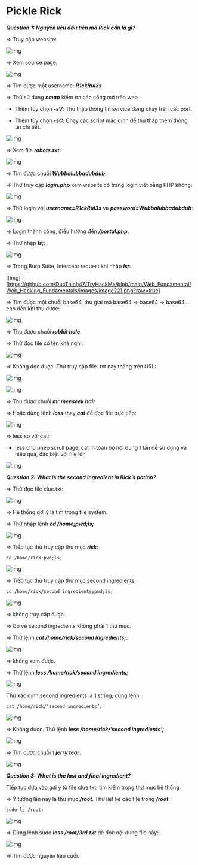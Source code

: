 # Pickle Rick

***Question 1: Nguyên liệu đầu tiên mà Rick cần là gì?***

=> Truy cập website: 

![img](https://github.com/DucThinh47/TryHackMe/blob/main/Web_Fundamental/Web_Hacking_Fundamentals/images/image214.png?raw=true)

=> Xem source page:

![img](https://github.com/DucThinh47/TryHackMe/blob/main/Web_Fundamental/Web_Hacking_Fundamentals/images/image215.png?raw=true)

=> Tìm được một username: ***R1ckRul3s***

=> Thử sử dụng ***nmap*** kiểm tra các cổng mở trên web

- Thêm tùy chọn ***-sV***: Thu thập thông tin service đang chạy trên các port.

- Thêm tùy chọn ***-sC***: Chạy các script mặc định để thu thập thêm thông tin chi tiết.

![img](https://github.com/DucThinh47/TryHackMe/blob/main/Web_Fundamental/Web_Hacking_Fundamentals/images/image216.png?raw=true)

=> Xem file ***robots.txt***:

![img](https://github.com/DucThinh47/TryHackMe/blob/main/Web_Fundamental/Web_Hacking_Fundamentals/images/image217.png?raw=true)

=> Tìm được chuỗi ***Wubbalubbadubdub***.

=> Thử truy cập ***login.php*** xem website có trang login viết bằng PHP không:

![img](https://github.com/DucThinh47/TryHackMe/blob/main/Web_Fundamental/Web_Hacking_Fundamentals/images/image218.png?raw=true)

=> Thử login với ***username=R1ckRul3s*** và ***password=Wubbalubbadubdub***:

![img](https://github.com/DucThinh47/TryHackMe/blob/main/Web_Fundamental/Web_Hacking_Fundamentals/images/image219.png?raw=true)

=> Login thành công, điều hướng đến ***/portal.php***. 

=> Thử nhập ***ls;***:

![img](https://github.com/DucThinh47/TryHackMe/blob/main/Web_Fundamental/Web_Hacking_Fundamentals/images/image220.png?raw=true)

=> Trong Burp Suite, Intercept request khi nhập ***ls;***:

![img][https://github.com/DucThinh47/TryHackMe/blob/main/Web_Fundamental/Web_Hacking_Fundamentals/images/image221.png?raw=true]

=> Tìm được một chuỗi base64, thử giải mã base64 -> base64 -> base64... cho đến khi thu được: 

![img](https://github.com/DucThinh47/TryHackMe/blob/main/Web_Fundamental/Web_Hacking_Fundamentals/images/image222.png?raw=true)

=> Thu được chuỗi ***rabbit hole***.

=> Thử đọc file có tên khả nghi: 

![img](https://github.com/DucThinh47/TryHackMe/blob/main/Web_Fundamental/Web_Hacking_Fundamentals/images/image223.png?raw=true)

=> Không đọc được. Thử truy cập file .txt này thẳng trên URL: 

![img](https://github.com/DucThinh47/TryHackMe/blob/main/Web_Fundamental/Web_Hacking_Fundamentals/images/image224.png?raw=true)

![img](https://github.com/DucThinh47/TryHackMe/blob/main/Web_Fundamental/Web_Hacking_Fundamentals/images/image225.png?raw=true)

=> Thu được chuỗi ***mr.meeseek hair***

=> Hoặc dùng lệnh ***less*** thay ***cat*** để đọc file trực tiếp: 

![img](https://github.com/DucThinh47/TryHackMe/blob/main/Web_Fundamental/Web_Hacking_Fundamentals/images/image226.png?raw=true)

=> less so với cat:

- less cho phép scroll page, cat in toàn bộ nội dung 1 lần
dễ sử dụng và hiệu quả, đặc biệt với file lớn

![img](https://github.com/DucThinh47/TryHackMe/blob/main/Web_Fundamental/Web_Hacking_Fundamentals/images/image227.png?raw=true)

***Question 2: What is the second ingredient in Rick’s potion?***

=> Thử đọc file clue.txt: 

![img](https://github.com/DucThinh47/TryHackMe/blob/main/Web_Fundamental/Web_Hacking_Fundamentals/images/image228.png?raw=true)

=> Hệ thống gợi ý là tìm trong file system.

=> Thử nhập lệnh ***cd /home;pwd;ls;***

![img](https://github.com/DucThinh47/TryHackMe/blob/main/Web_Fundamental/Web_Hacking_Fundamentals/images/image229.png?raw=true)

=> Tiếp tục thử truy cập thư mục ***risk***:

    cd /home/rick;pwd;ls;

![img](https://github.com/DucThinh47/TryHackMe/blob/main/Web_Fundamental/Web_Hacking_Fundamentals/images/image230.png?raw=true)

=> Tiếp tục thử truy cập thư mục second ingredients: 

    cd /home/rick/second ingredients;pwd;ls;

![img](https://github.com/DucThinh47/TryHackMe/blob/main/Web_Fundamental/Web_Hacking_Fundamentals/images/image231.png?raw=true)

=> không truy cập được

=> Có vẻ second ingredients không phải 1 thư mục.

=> Thử lệnh ***cat /home/rick/second ingredients;***:

![img](https://github.com/DucThinh47/TryHackMe/blob/main/Web_Fundamental/Web_Hacking_Fundamentals/images/image232.png?raw=true)

=> không xem được.

=> Thử lệnh ***less /home/rick/second ingredients;***

![img](https://github.com/DucThinh47/TryHackMe/blob/main/Web_Fundamental/Web_Hacking_Fundamentals/images/image233.png?raw=true)

Thử xác định second ingredients là 1 string, dùng lệnh:

    cat /home/rick/’second ingredients’;

![img](https://github.com/DucThinh47/TryHackMe/blob/main/Web_Fundamental/Web_Hacking_Fundamentals/images/image234.png?raw=true)

=> Không được. Thử lệnh ***less /home/rick/’second ingredients’;***

![img](https://github.com/DucThinh47/TryHackMe/blob/main/Web_Fundamental/Web_Hacking_Fundamentals/images/image235.png?raw=true)

=> Tìm được chuỗi ***1 jerry tear***.

![img](https://github.com/DucThinh47/TryHackMe/blob/main/Web_Fundamental/Web_Hacking_Fundamentals/images/image236.png?raw=true)

***Question 3: What is the last and final ingredient?***

Tiếp tục dựa vào gợi ý từ file clue.txt, tìm kiếm trong thư mục hệ thống.

=> Ý tưởng lần này là thư mục ***/root***. Thử liệt kê các file trong ***/root***:

    sudo ls /root;

![img](https://github.com/DucThinh47/TryHackMe/blob/main/Web_Fundamental/Web_Hacking_Fundamentals/images/image237.png?raw=true)

=> Dùng lệnh sudo ***less /root/3rd.txt*** để đọc nội dung file này:

![img](https://github.com/DucThinh47/TryHackMe/blob/main/Web_Fundamental/Web_Hacking_Fundamentals/images/image238.png?raw=true)

=> Tìm được nguyên liệu cuối.







